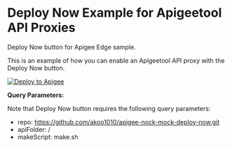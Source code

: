 # Deploy Now Example for Apigeetool API Proxies
Deploy Now button for Apigee Edge sample.

This is an example of how you can enable an Apigeetool API proxy with the Deploy Now button.

<a href="https://raw.githubusercontent.com/apigee/apigee-deploy-now/master/images/deploy_to_apigee.png)](https://deploynow.apigee.com/login-form/?repo=https://github.com/akoo1010/apigee-nock-mock-deploy-now.git&apiFolder=/&makeScript=make.sh" target="_blank">
<img src="https://raw.githubusercontent.com/apigee/apigee-deploy-now/master/images/deploy_to_apigee.png" alt="Deploy to Apigee">
</a>

**Query Parameters:**

Note that Deploy Now button requires the following query parameters:

- repo: https://github.com/akoo1010/apigee-nock-mock-deploy-now.git
- apiFolder: /
- makeScript: make.sh
